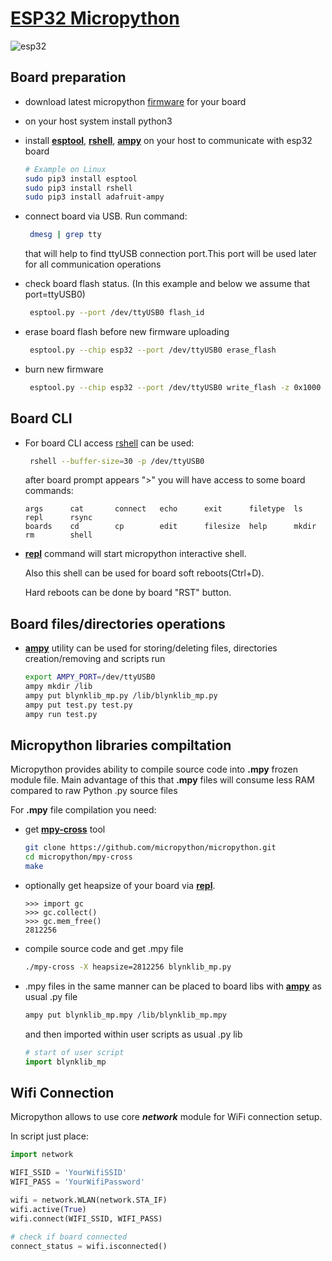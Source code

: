 # [ESP32 Micropython][esp32]

![esp32][esp32-banner]
## Board preparation

 - download latest micropython [firmware][micropython-download] for your board
 - on your host system install python3 
 - install **[esptool][micropython-esptool]**, **[rshell][micropython-rshell]**, **[ampy][micropython-ampy]** on your host to communicate with esp32 board
    ```bash
    # Example on Linux 
    sudo pip3 install esptool
    sudo pip3 install rshell
    sudo pip3 install adafruit-ampy
    ```

 - connect board via USB. Run command: 
   ```bash
    dmesg | grep tty
   ```
    that will help to find ttyUSB connection port.This port will be used later for all communication operations
     
 - check board flash status. (In this example and below we assume that port=ttyUSB0)
   ```bash
    esptool.py --port /dev/ttyUSB0 flash_id
   ```
  
 - erase board flash before new firmware uploading
   ```bash
    esptool.py --chip esp32 --port /dev/ttyUSB0 erase_flash
   ```
    
 - burn new firmware
   ```bash
    esptool.py --chip esp32 --port /dev/ttyUSB0 write_flash -z 0x1000 [your esp32 firmware .bin]
   ```

## Board CLI

 - For board CLI access [rshell][micropython-rshell] can be used:
   ```bash
    rshell --buffer-size=30 -p /dev/ttyUSB0
   ```
   after board prompt appears ">" you will have access to some board commands:
   ```text
   args      cat       connect   echo      exit      filetype  ls        repl      rsync
   boards    cd        cp        edit      filesize  help      mkdir     rm        shell 
   ```
 - **[repl][micropython-repl]** command will start micropython interactive shell.
 
   Also this shell can be used for board soft reboots(Ctrl+D).
    
   Hard reboots can be done by board "RST" button.
   
   
## Board files/directories operations
  
 - **[ampy][micropython-ampy]** utility can be used for storing/deleting files,
   directories creation/removing and scripts run
   ```bash
   export AMPY_PORT=/dev/ttyUSB0
   ampy mkdir /lib
   ampy put blynklib_mp.py /lib/blynklib_mp.py
   ampy put test.py test.py
   ampy run test.py
   ```
   

## Micropython libraries compiltation 

Micropython provides ability to compile source code into **.mpy** frozen module file. 
Main advantage of this that **.mpy** files will consume less RAM compared
to raw Python .py source files 

For **.mpy** file compilation you need:
 - get **[mpy-cross][micropython-mpy-cross]** tool
   ```bash
   git clone https://github.com/micropython/micropython.git
   cd micropython/mpy-cross
   make
   ```
 - optionally get heapsize of your board via **[repl][micropython-repl]**.
   ```text
   >>> import gc
   >>> gc.collect()
   >>> gc.mem_free()
   2812256
   ```
 - compile source code and get .mpy file
   ```bash
   ./mpy-cross -X heapsize=2812256 blynklib_mp.py
   ```
 - .mpy files in the same manner can be placed to board libs with **[ampy][micropython-ampy]**
   as usual .py file
   ```bash
   ampy put blynklib_mp.mpy /lib/blynklib_mp.mpy
   ```
   and then imported within user scripts as usual .py lib
   ```python
   # start of user script
   import blynklib_mp
   ```

## Wifi Connection
Micropython allows to use core ***network*** module for WiFi connection setup. 

In script just place:
```python
import network

WIFI_SSID = 'YourWifiSSID'
WIFI_PASS = 'YourWifiPassword'

wifi = network.WLAN(network.STA_IF)
wifi.active(True)
wifi.connect(WIFI_SSID, WIFI_PASS)

# check if board connected 
connect_status = wifi.isconnected()

```               
  
 
  [esp32]: http://esp32.net
  [esp32-banner]: https://i.ytimg.com/vi/30f1n9h3aSc/maxresdefault.jpg
  [micropython-download]: http://micropython.org/download#esp32
  [micropython-repl]: https://docs.micropython.org/en/latest/esp8266/tutorial/repl.html
  [micropython-ampy]: https://github.com/pycampers/ampy
  [micropython-rshell]: https://github.com/dhylands/rshell
  [micropython-esptool]: https://github.com/espressif/esptool
  [micropython-mpy-cross]: https://pypi.org/project/mpy-cross/